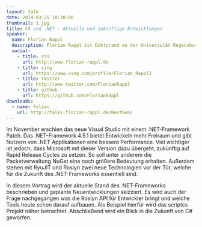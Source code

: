 ```yaml
---
layout: talk
date: 2014-03-25 18:30:00
thumbnail: 1.jpg
title: C# und .NET - Aktuelle und zukünftige Entwicklungen
speaker:
  name: Florian Rappl
  description: Florian Rappl ist Doktorand an der Universität Regensburg und promoviert in der theoretischen Physik. Neben High Performance Computing und Webentwicklung ist er auch im Bereich Cliententwicklung unterwegs. An der Universität Regensburg hält Florian regelmäßig Vorlesungen zu den Themen "Programmierung mit C#", "Webapplications mit HTML5, CSS3 und JavaScript" und "Software Design Patterns". Florian ist Microsoft MVP im Bereich Visual C# und CodeProject MVP.
  social:
    - title: rss
      url: http://www.florian-rappl.de
    - title: xing
      url: https://www.xing.com/profile/Florian_Rappl2
    - title: twitter
      url: http://www.twitter.com/FlorianRappl
    - title: github
      url: https://github.com/FlorianRappl
downloads:
  - name: Folien
    url: http://talks.florian-rappl.de/NextGen/
---
```

Im November erschien das neue Visual Studio mit einem .NET-Framework Patch. Das .NET-Framework 4.5.1 bietet Entwickeln mehr Freiraum und gibt Nutzern von .NET Applikationen eine bessere Performance. Viel wichtiger ist jedoch, dass Microsoft mit dieser Version dazu übergeht, zukünftig auf Rapid Release Cycles zu setzen. So soll unter anderem die Packetverwaltung NuGet eine noch größere Bedeutung erhalten. Außerdem stehen mit RyuJIT und Roslyn zwei neue Technologien vor der Tür, welche für die Zukunft des .NET-Frameworks essentiell sind. 
 
In diesem Vortrag wird der aktuelle Stand des .NET-Frameworks beschrieben und geplante Neuentwicklungen skizziert. Es wird auch der Frage nachgegangen was die Roslyn API für Entwickler bringt und welche Tools heute schon darauf aufbauen. Als Beispiel hierfür wird das scriptcs Projekt näher betrachtet. Abschließend wird ein Blick in die Zukunft von C# geworfen.